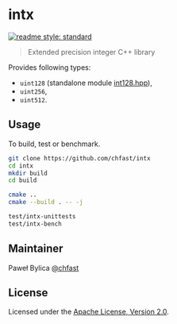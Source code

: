 # intx

[![readme style: standard][readme style standard badge]][standard readme]

> Extended precision integer C++ library

Provides following types:

- `uint128` (standalone module [int128.hpp]),
- `uint256`,
- `uint512`.

## Usage

To build, test or benchmark.

```bash
git clone https://github.com/chfast/intx
cd intx
mkdir build
cd build

cmake ..
cmake --build . -- -j

test/intx-unittests
test/intx-bench
```

## Maintainer

Paweł Bylica [@chfast]

## License

Licensed under the [Apache License, Version 2.0].


[@chfast]: https://github.com/chfast
[Apache License, Version 2.0]: LICENSE
[int128.hpp]: include/intx/int128.hpp
[standard readme]: https://github.com/RichardLitt/standard-readme

[readme style standard badge]: https://img.shields.io/badge/readme%20style-standard-brightgreen.svg?style=flat-square
